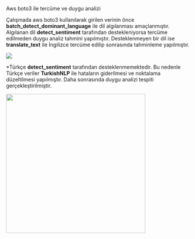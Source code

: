 Aws boto3 ile tercüme ve duygu analizi

Çalışmada aws boto3 kullanılarak girilen verinin önce **batch_detect_dominant_language** ile dil algılanması amaçlanmıştır. Algılanan dil **detect_sentiment** tarafından destekleniyorsa tercüme edilmeden duygu analiz tahmini yapılmıştır. Desteklenmeyen bir dil ise **translate_text** ile İngilizce tercüme edilip sonrasında tahminleme yapılmıştır.

![](https://media.giphy.com/media/jKGh2Ivl4WKunZzhbU/giphy.gif)

*Türkçe **detect_sentiment** tarafından desteklenmemektedir. Bu nedenle Türkçe veriler **TurkishNLP** ile hataların giderilmesi ve noktalama düzeltilmesi yapılmıştır. Daha sonrasında duygu analizi tespiti gerçekleştirilmiştir.

<img src="https://media.giphy.com/media/qEkkqpew7rHG6OJpoZ/giphy.gif" width="380" >

